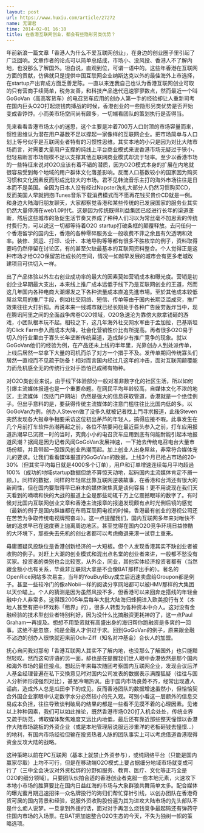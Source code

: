 ```yaml
---
layout: post
url: https://www.huxiu.com/article/27272
name: 无谓君
time: 2014-02-01 16:18
title: 在香港互联网创业，都会有些隐形另类优势？
---
```

年前新浪一篇文章「香港人为什么不爱互联网创业」，在身边的创业圈子里引起了广泛回响。文章作者的论点可以简单总结成，市场小、没风投、香港人不了解内地，也没那么了解国外。坦白说，直观到位，可谓一语中的。这些年香港在互联网方面的贡献，仿佛就只是提供中国互联网企业纳斯达克以外的最佳海外上市选择，在startup产出育成方面乏善足陈。一直以来连我自己也认为香港互联网创业可取的只有营商手续简单，税务友善，和科技产品迭代迅速寥寥数点，然而最近一个叫GoGoVan（高高客货车）的电召货车应用的创办人第一手的经验却让人重新司考在国内巨头O2O打起烧钱肉搏战的时候，香港创业的一些隐形另类优势是否开始变成香饽饽。小而美市场空间尚有颇多，一切端看团队的策划执行是否得当。

先来看看香港市场太小的迷思，这个主要是冲着700万人口封顶的市场容量而来，惯性思维认为潜在用户基数不足以撑起一家像样的互联网企业。把市场简单与人口划上等号似乎是互联网业者特有的习惯性思维。其实本地的小只是因为对比大陆市场而言，对需要大量用户支撑的纯线上平台商业模式来说香港市场无疑过于狭小，但轻易断言市场规模不足以支撑其他互联网商业模式却流于轻率。至少以香港市场的一些特征来说对O2O应该有着不错的潜质，因为O2O模式本身的扩展在内地就很容易受到每个地域的用户群体文化落差影响。反而人口基数较小的国家因为购买习惯和文化因素反而形成比较大的市场。君不见韩流音乐主打的海外市场往往是日本而不是美国。全因为日本人没有经过Napster洗礼大部分人仍然习惯购买CD，反而美国人早就拥抱iTunes音乐下载消费模式而不愿再花钱买贵价CD就是一例。和身边大陆海归朋友聊天，大家都察觉香港和某些传统的已发展国家的服务业其实仍然大量停滞在web1.0时代。这是因为传统既得利益集团已经进行长年的渠道垄断，然后这些城市的急促生活节奏又养成了种种人们习以为常丝毫不加思索的传统付费行为，可以说这一切都等待着O2O startup打破条框的颠覆释放。去问任何一个香港留学的国内生，香港的各种零碎服务业一般收费不菲之余且有欠透明和效率。装修、货运、打印、设计、本地导购等等都有很多不胜枚举的例子，资料取得要吗仍然停留在讨论区，有的甚至欠缺最基本的互联网资料整合。个人觉得正是这种市场才给O2O保留茁壮成长的空间，情况一如越早发展的城市会有更多老城改建项目可供切入一样。

出了产品体验以外左右创业成功率的最大的因素莫如营销成本和曝光度。营销是初创企业早期最大支出，本来线上推广成本远低于线下乃是互联网创业的王道，然而这几年国内各种电商大潮爆发之下各种流量成本直追先進市場。至於其他成本较低屌丝常用的推广手段，例如社交网络、短信、传单等由于国内长期泛滥成灾，推广效果往往大打折扣。再说本来一线城市就已经长期处于各种广告疲劳轰炸当中，现在腾讯阿里之间的全面战争席卷O2O领域，O2O急速沦为靠傍大款拿钱砸的游戏，小团队根本玩不起。相较之下，这几年海外社交网水军由于孟加拉，巴基斯坦的Click Farm参入而成本大降，社会化营销性价比有所提高。再者很多O2O易于切入的行业里由于寡头长年垄断传统渠道，造成鲜少有推广竞争的现象。就以GoGoVan他们的经验为例，在产品还未上线的半年里，光靠创办人到处派传单，上线后居然一举拿下大量的司机而杀了对方一个措手不及。发传单期间传统寡头们居然一直视而不见疏于防备！相对而言国内经过几这年的冲击，面对互联网颠覆能力而危机感全无的传统行业对手恐怕已成稀有物种。

对O2O类创业来说，由于线下体验部分一般对准非数字化的社区生活，所以如何引爆主流媒体报道也是一个重要命题。在网民平均年龄较高，自媒体文化不浓的地区，主流媒体（包括门户网站）仍然是强大的信息获取管道，香港就是一个绝佳例子。但出乎意料的是，要获得传统主流媒体的注意门槛往往比比国内低的多。以GoGoVan为例，创办人Steven做了没多久就被记者找上門寻求报道，此後Steven突然发现各大报章争相要采访这位初出茅芦的年轻人，搞得应接不暇。此事发生在几个月前打车软件热潮再起之前，各位不禁要问在最近巨头参入之前，打车应用报道热潮早已沉寂一时的当时，究竟小小的电召货车应用到底有何能耐能引起本地报道风潮？据闻是因为记者风闻GoGoVan发展神速，一下抢去传统电召电台大量市场份额，并且带起一股跟风创业热潮而起。加上创业人出身屌丝，非常符合媒体宠儿的要求。让我们看看媒体报道的GoGoVan的数据，上线3个月已抢占市场的20-30%（但其实平均每日就是4000多个订单），用户和订单增速连续每月平均超過100%（成功的地域startup数据但绝不算惊天动地，起码国内主流媒体肯定不屑一顾。）。同样的数据，同样的年轻屌丝靠互联网逆袭故事，在香港和台湾还有很大的新闻性，但在国内要取得早已麻木的媒体聚焦真是谈何容易！更不用说现在我们天天看到的嘀嘀和快的大战的报道上全是那些动辄千万上亿震撼眼球的数字了。有时候对比国内互联网创业文章和香港主流报章的报道发现颇有点时光倒后镜的感觉（最新的例子是国内群雄都在布局互联网电视的时候，香港最有创业的港视公司还在苦苦为争取传统电视牌照奋斗）。这一点提醒我们，国内互联网多年来对唯快不破的追求早已在速度赛上抛离周边地区。甚至觉得在国内O2O竞争环境日益惨酷的大环境下，那些失去先机的创业者都可以考虑撤退来港一试卷土重来。

毋庸置疑风投缺位是香港创新经济的一大短板。但个人发现香港其实不缺创业者被收购的例子。对赶上大潮的创业模式和混出点名堂的创业者来讲，一般都不愁没有买家。投资者的类别也会比较宽，从外企，同业，其他实体经济投资者都有（当然跟金额小也有关系，毕竟非互联网大拿是不会像BAT那样出手的）。著名的OpenRice网站多次易主，当年的YouBuyIBuy成立后迅速卖盘给Groupon都是例子。甚至一些较冷门的像aNobii一样的阅读分享网站都可以被HMV那样的大集团以天价瞄上。个人的猜测是因为虽然风投不多，但香港可以来回奔走搭线的年轻金融中介人非常多。这得跟2005年后每年大批大陆海归蜂拥进入欧美投行有关（本地人甚至有把中环戏称「租界」的），很多人转型为各种资本中介人。这对没有金融经验的技术型创业者特别利好，因为没什么比搞融资更耗神的了，这一点Paul Graham一再提及。想想不用垫资就有高盛出身的海归帮你跑融资是多爽的一回事。这绝不是忽悠，纯是金融人才供过于求。回到GoGoVan的例子，原来跟金融不沾边的创办人很快就迎来前Och-Ziff（知名对冲基金）合伙人的加盟。

抚心自问我对那句「香港互联网人其实不了解内地，也没那么了解国外」也只能黯然轻叹。然而这句评语的另一面，却也是在提醒我们世人眼中香港依然是那个国内和海外市场的最佳接点。想起历年来每次随团考察国内互联网企业，发现会议后洋人基金经理普遍在私下交换意见时对国内公司发表的数据表示满腹狐疑（往往与国人分析师形成强烈对比），甚至冷嘲热讽。由于国内市场良莠不齐，经常出现遭人诟病，造成外人总是瓜田李下的成见。反而香港团队的数据增速虽然小，但恰恰契合外国企业家眼中认定数字水分必然较小的先入观。可别小看这一层额外的信息交易成本负担，往往导致谈判破局的结果的都是一些看不见摸不着的心理因素。见诸以上种种因素，我们可以如此推论，既然香港市场O2O打入机会处处，传统业界又疏于防范，博取媒体聚焦难度又远比内地低，最后还有靠近那些整天憧憬以香港作大陆市场跳板的外资企业（或是本地管理层说服远涉重洋的老板砸钱去憧憬...）的地利，有国内市场经验但输在投资热者人脉的团队事实上可以考虑借道香港取得资金反攻大陆的战略。

这种策略以前在PC互联网（基本上就禁止外资参与），或纯网络平台（只能是国内赢家尽取）上均不可行，但是在移动端O2O模式上要占据细分地域市场就变成可行了（三中全会决议对外资松绑的分野如服务、教育、医疗、文化等正巧全是O2O的细分领域）。只要团队伙拍合适的香港创业者克服一些本地元素，火速攻下本地小市场的胜算要比在国内日益红海的市场与大象群狼共舞简单太多。配合媒体的曝光蜜月期迅速招徕一众名牌投行的海归们帮忙穿针引线，以创办团队在香港奇货可居的国内背景和经验，说服外资收购股份遍为其为进攻大陆市场的先头部队不是什么痴人说梦。一旦拿到外援的话，面对对手再怎么烧钱竞争最起码还有弹药守住国内市场的入场票。在BAT把加速整合O2O生态的今天，不失为独树一帜的策略选项。

